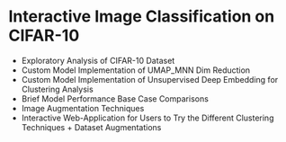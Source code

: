 # Interactive Image Classification on CIFAR-10
- Exploratory Analysis of CIFAR-10 Dataset
- Custom Model Implementation of UMAP_MNN Dim Reduction 
- Custom Model Implementation of Unsupervised Deep Embedding for Clustering Analysis
- Brief Model Performance Base Case Comparisons
- Image Augmentation Techniques
- Interactive Web-Application for Users to Try the Different Clustering Techniques + Dataset Augmentations
